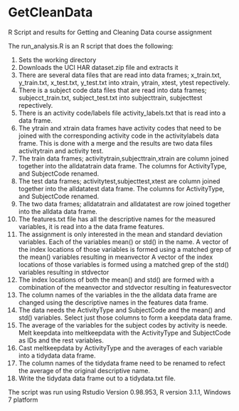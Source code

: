 GetCleanData
============

R Script and results for Getting and Cleaning Data course assignment

The run_analysis.R is an R script that does the following:

1. Sets the working directory
2. Downloads the UCI HAR dataset.zip file and extracts it
3. There are several data files that are read into data frames; x_train.txt, y_train.txt, x_test.txt, y_test.txt into xtrain, ytrain, xtest, ytest repectively.
4. There is a subject code data files that are read into data frames; subjecct_train.txt, subject_test.txt into subjecttrain, subjecttest repectively.
5. There is an activity code/labels file activity_labels.txt that is read into a data frame.
6. The ytrain and xtrain data frames have activity codes that need to be joined with the corresponding activity code in the activitylabels data frame.
	This is done with a merge and the results are two data files activitytrain and activity test.
7. The train data frames; activitytrain,subjecttrain,xtrain are column joined together into the alldatatrain data frame. The columns for ActivityType, and SubjectCode renamed.
8. The test data frames; activitytest,subjecttest,xtest are column joined together into the alldatatest data frame. The columns for ActivityType, and SubjectCode renamed.
9. The two data frames; alldatatrain and alldatatest are row joined together into the alldata data frame.
10. The features.txt file has all the descriptive names for the measured variables, it is read into a the data frame features.
11. The assignment is only interested in the mean and standard deviation variables. Each of the variables mean() or std() in the name. 
	A vector of the index locations of those variables is formed using a matched grep of the mean() variables resulting in meanvector
	A vector of the index locations of those variables is formed using a matched grep of the std() variables resulting in stdvector
12. The index locations of both the mean() and std() are formed with a combination of the meanvector and stdvector resulting in featuresvector
13. The column names of the variables in the the alldata data frame are changed using the descriptive names in the features data frame.
14. The data needs the ActivityType and SubjectCode and the mean() and std() variables. Select just those columns to form a keepdata data frame.
15. The average of the variables for the subject codes by activity is neede. Melt keepdata into meltkeepdata with the ActivityType and SubjectCode as IDs and the rest variables.
16. Cast meltkeepdata by ActivityType and the averages of each variable into a tidydata data frame.
17. The column names of the tidydata frame need to be renamed to refect the average of the original descriptive name. 
18. Write the tidydata data frame out to a tidydata.txt file.

The script was run using Rstudio Version 0.98.953, R version 3.1.1, Windows 7 platform
